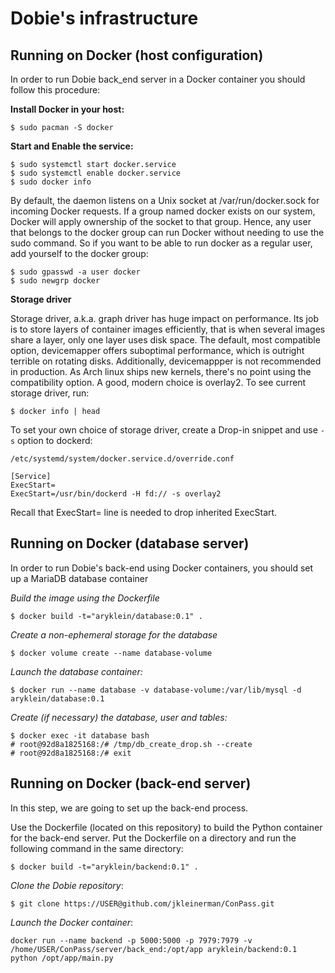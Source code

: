 Dobie's infrastructure
======================

Running on Docker (host configuration)
--------------------------------------

In order to run Dobie back\_end server in a Docker container you should follow this procedure:


**Install Docker in your host:**

```
$ sudo pacman -S docker

```

**Start and Enable the service:**


```
$ sudo systemctl start docker.service
$ sudo systemctl enable docker.service
$ sudo docker info
```

By default, the daemon listens on a Unix socket at /var/run/docker.sock for incoming Docker requests.
If a group named docker exists on our system, Docker will apply ownership of the socket to that group.
Hence, any user that belongs to the docker group can run Docker without needing to use the sudo command.
So if you want to be able to run docker as a regular user, add yourself to the docker group:


```
$ sudo gpasswd -a user docker
$ sudo newgrp docker
```


**Storage driver**

Storage driver, a.k.a. graph driver has huge impact on performance. Its job is to store layers of container
images efficiently, that is when several images share a layer, only one layer uses disk space. The default,
most compatible option, devicemapper offers suboptimal performance, which is outright terrible on rotating disks.
Additionally, devicemappper is not recommended in production. As Arch linux ships new kernels, there's no point
using the compatibility option. A good, modern choice is overlay2. To see current storage driver, run:


```
$ docker info | head
```

To set your own choice of storage driver, create a Drop-in snippet and use `-s` option to dockerd:

```
/etc/systemd/system/docker.service.d/override.conf

[Service]
ExecStart=
ExecStart=/usr/bin/dockerd -H fd:// -s overlay2
```

Recall that ExecStart= line is needed to drop inherited ExecStart.


Running on Docker (database server)
-----------------------------------

In order to run Dobie's back-end using Docker containers, you should set up a MariaDB database container

*Build the image using the Dockerfile*

```
$ docker build -t="aryklein/database:0.1" .
```

*Create a non-ephemeral storage for the database*

```
$ docker volume create --name database-volume
```

*Launch the database container:*

```
$ docker run --name database -v database-volume:/var/lib/mysql -d aryklein/database:0.1
```

*Create (if necessary) the database, user and tables:*

```
$ docker exec -it database bash
# root@92d8a1825168:/# /tmp/db_create_drop.sh --create
# root@92d8a1825168:/# exit
```

Running on Docker (back-end server)
-----------------------------------

In this step, we are going to set up the back-end process.


Use the Dockerfile (located on this repository) to build the Python container for the back-end server.
Put the Dockerfile on a directory and run the following command in the same directory:

```
$ docker build -t="aryklein/backend:0.1" .
```

*Clone the Dobie repository*:

```
$ git clone https://USER@github.com/jkleinerman/ConPass.git
```

*Launch the Docker container*:

```
docker run --name backend -p 5000:5000 -p 7979:7979 -v /home/USER/ConPass/server/back_end:/opt/app aryklein/backend:0.1 python /opt/app/main.py
```

